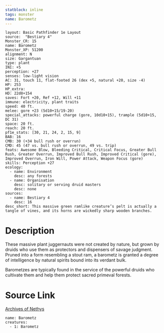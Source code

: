 ```yaml
---
statblock: inline
tags: monster
name: Barometz
---
```

```statblock
layout: Basic Pathfinder 1e Layout
source:  "Bestiary 4"
Monster_CR: 15
name: Barometz
Monster_XP: 51200
alignment: N
size: Gargantuan
type: plant
INI: +5
perception: +27
senses: low-light vision
AC: 31, touch 11, flat-footed 26 (dex +5, natural +20, size -4)
HP: 253
HP_extra: 
HD: 22d8+154
saves: Fort +20, Ref +12, Will +11
immune: electricity, plant traits
speed: 40 ft.
melee: gore +23 (5d10+15/19-20)
special_attacks: powerful charge (gore, 10d10+15), trample (5d10+15, DC 31)
space: 20 ft.
reach: 20 ft.
pf1e_stats: [30, 21, 24, 2, 15, 9]
BAB: 16
CMB: 30 (+34 bull rush or overrun)
CMD: 45 (47 vs. bull rush or overrun, 49 vs. trip)
feats: Awesome Blow, Bleeding Critical, Critical Focus, Greater Bull Rush, Greater Overrun, Improved Bull Rush, Improved Critical (gore), Improved Overrun, Iron Will, Power Attack, Weapon Focus (gore)
skills: Perception +27
ecology:
  - name: Environment
    desc: any forests
  - name: Organisation
    desc: solitary or serving druid masters
    desc: none
sources:
  - name: Bestiary 4
    desc: 16
desc_short: This massive green ramlike creature’s pelt is actually a tangle of vines, and its horns are wickedly sharp wooden branches.
```
# Description
These massive plant juggernauts were not created by nature, but grown by druids who use them as protectors and dispensers of savage judgment. Pruned into a form resembling a stout ram, a barometz is granted a degree of intelligence by natural spirits bound into its verdant bulk.

Barometzes are typically found in the service of the powerful druids who cultivate them and help them protect sacred primeval forests.
# Source Link
[Archives of Nethys](https://aonprd.com/MonsterDisplay.aspx?ItemName=Barometz)
```encounter-table
name: Barometz
creatures:
  - 1: Barometz
```
